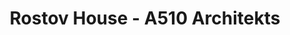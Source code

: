 ---
title: 'Rostov House - A510 Architekts'
description: 'Rostov House - A510 Architekts'

layout: project
permalink: /projects/:path
image: /images/projects/rostov-house/rostov-house-01_1600w.jpg


weight: 90

name: Rostov House

type: Residential
area: 380 m2
location: Rostov
year: 2021
---